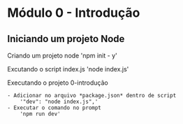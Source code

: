 # Módulo 0 - Introdução

## Iniciando um projeto Node

Criando um projeto node
'npm init - y'

Excutando o script index.js
'node index.js'

Executando o projeto 0-introdução

    - Adicionar no arquivo *package.json* dentro de script
        '"dev": "node index.js",'
    - Executar o comando no prompt
        'npm run dev'
